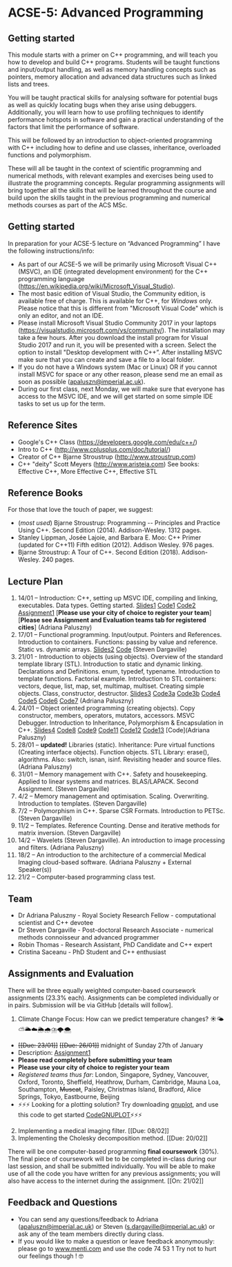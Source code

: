 # ACSE-5: Advanced Programming

## Getting started 
This module starts with a primer on C++ programming, and will teach you how to develop and build C++ programs. Students will be taught functions and input/output handling, as well as memory handling concepts such as pointers, memory allocation and advanced data structures such as linked lists and trees.

You will be taught practical skills for analysing software for potential bugs as well as quickly locating bugs when they arise using debuggers. Additionally, you will learn how to use profiling techniques to identify performance hotspots in software and gain a practical understanding of the factors that limit the performance of software.

This will be followed by an introduction to object-oriented programming with C++ including how to define and use classes, inheritance, overloaded functions and polymorphism.

These will all be taught in the context of scientific programming and numerical methods, with relevant examples and exercises being used to illustrate the programming concepts. Regular programming assignments will bring together all the skills that will be learned throughout the course and build upon the skills taught in the previous programming and numerical methods courses as part of the ACS MSc. 

## Getting started

In preparation for your ACSE-5 lecture on “Advanced Programming” I have the following instructions/info:
- As part of our ACSE-5 we will be primarily using Microsoft Visual C++ (MSVC), an IDE (integrated development environment) for the C++ programming language (https://en.wikipedia.org/wiki/Microsoft_Visual_Studio). 
- The most basic edition of Visual Studio, the Community edition, is available free of charge. This is available for C++, for *Windows* only. Please notice that this is different from "Microsoft Visual Code" which is only an editor, and not an IDE.
- Please install Microsoft Visual Studio Community 2017 in your laptops (https://visualstudio.microsoft.com/vs/community/). The installation may take a few hours. After you download the install program for Visual Studio 2017 and run it, you will be presented with a screen. Select the option to install "Desktop development with C++”. After installing MSVC make sure that you can create and save a file to a local folder.
- If you do not have a Windows system (Mac or Linux) OR if you cannot install MSVC for space or any other reason, please send me an email as soon as possible (apaluszn@imperial.ac.uk).
- During our first class, next Monday, we will make sure that everyone has access to the MSVC IDE, and we will get started on some simple IDE tasks to set us up for the term. 

## Reference Sites

- Google's C++ Class (https://developers.google.com/edu/c++/)
- Intro to C++ (http://www.cplusplus.com/doc/tutorial/)
- Creator of C++ Bjarne Stroustrup (http://www.stroustrup.com)
- C++ "deity" Scott Meyers (http://www.aristeia.com) See books: Effective C++, More Effective C++, Effective STL

## Reference Books

For those that love the touch of paper, we suggest:
- (*most used*) Bjarne Stroustrup: Programming -- Principles and Practice Using C++. Second Edition (2014). Addison-Wesley. 1312 pages. 
- Stanley Lippman, Josée Lajoie, and Barbara E. Moo: C++ Primer (updated for C++11) Fifth edition (2012). Addison Wesley. 976 pages.
- Bjarne Stroustrup: A Tour of C++. Second Edition (2018). Addison-Wesley. 240 pages. 

## Lecture Plan 

1. 14/01 – Introduction: C++, setting up MSVC IDE, compiling and linking, executables. Data types. Getting started. [Slides1](Lecture1.pdf) [Code1](1main_hello_world.cpp) [Code2](2main_prime.cpp) [Assignment1](ACSE5-Assignment1.pdf) [**Please use your city of choice to register your team**] [**Please see Assignment and Evaluation teams tab for registered cities**] (Adriana Paluszny)
2. 17/01 – Functional programming. Input/output. Pointers and References. Introduction to containers. Functions: passing by value and reference. Static vs. dynamic arrays. [Slides2](Lecture%202.pdf) [Code](Lecture%202_code.zip) (Steven Dargaville) 
3. 21/01 - Introduction to objects (using objects). Overview of the standard template library (STL). Introduction to static and dynamic linking. Declarations and Definitions. enum, typedef, typename. Introduction to template functions. Factorial example. Introduction to STL containers: vectors, deque, list, map, set, multimap, multiset. Creating simple objects. Class, constructor, destructor. [Slides3](Lecture3.pdf) [Code3a](3main_const.cpp) [Code3b](3log1.cpp) [Code4](4main_template.cpp) [Code5](5main_stl_class_start.cpp) [Code6](6main_stl_containers.cpp) [Code7](7factorial.cpp) (Adriana Paluszny)
4. 24/01 – Object oriented programming (creating objects). Copy constructor, members, operators, mutators, accessors. MSVC Debugger. Introduction to Inheritance, Polymorphism & Encapsulation in C++. [Slides4](Lecture4.pdf) [Code8](10debug.cpp) [Code9](10gnuplot.cpp) [Code11](11operators.cpp) [Code12](12class_copy_etal.cpp) [Code13](main_mandelbrot.cpp) [Code](Adriana Paluszny)  
5. 28/01 – **updated!** Libraries (static). Inheritance: Pure virtual functions (Creating interface objects). Function objects. STL Library: erase(), algorithms. Also: switch, isnan, isinf. Revisiting header and source files. (Adriana Paluszny)
6. 31/01 – Memory management with C++. Safety and housekeeping. Applied to linear systems and matrices. BLAS/LAPACK. Second Assignment. (Steven Dargaville)
7. 4/2 – Memory management and optimisation. Scaling. Overwriting. Introduction to templates. (Steven Dargaville)
8. 7/2 – Polymorphism in C++. Sparse CSR Formats. Introduction to PETSc. (Steven Dargaville)
9. 11/2 – Templates. Reference Counting. Dense and iterative methods for matrix inversion. (Steven Dargaville)
10. 14/2 – Wavelets (Steven Dargaville). An introduction to image processing and filters. (Adriana Paluszny)
11. 18/2 – An introduction to the architecture of a commercial Medical Imaging cloud-based software. (Adriana Paluszny + External Speaker(s))
12. 21/2 – Computer-based programming class test.

## Team

- Dr Adriana Paluszny - Royal Society Research Fellow - computational scientist and C++ devotee 
- Dr Steven Dargaville - Post-doctoral Research Associate - numerical methods connoisseur and advanced programmer
- Robin Thomas - Research Assistant, PhD Candidate and C++ expert
- Cristina Saceanu - PhD Student and C++ enthusiast

## Assignments and Evaluation

There will be three equally weighted computer-based coursework assignments (23.3% each). Assignments can be completed individually or in pairs. Submission will be via GitHub [details will follow].
1. Climate Change Focus: How can we predict temperature changes? ☀️🌤⛅️🌥☁️🌦🌧⛈🌩🌨
- ~~[[Due: 23/01]]~~ ~~[[Due: 26/01]]~~ midnight of Sunday 27th of January 
- Description: [Assignment1](ACSE5-Assignment1.pdf) 
- **Please read completely before submitting your team**
- **Please use your city of choice to register your team** 
- *Registered teams thus far*: London, Singapore, Sydney, Vancouver, Oxford, Toronto, Sheffield, Heathrow, Durham, Cambridge, Mauna Loa, Southampton, ~~Muscat~~, Paisley, Christmas Island, Bradford, Alice Springs, Tokyo, Eastbourne, Beijing
- ⚡️⚡️⚡️ Looking for a plotting solution? Try downloading [gnuplot](http://www.gnuplot.info), and use this code to get started [CodeGNUPLOT](10gnuplot.cpp)⚡️⚡️⚡️
2. Implementing a medical imaging filter. [[Due: 08/02]]
3. Implementing the Cholesky decomposition method. [[Due: 20/02]]

There will be one computer-based programming **final coursework** (30%). The final piece of coursework will be to be completed in-class during our last session, and shall be submitted individually. You will be able to make use of all the code you have written for any previous assignments; you will also have access to the internet during the assignment. [[On: 21/02]] 

## Feedback and Questions
- You can send any questions/feedback to Adriana (apaluszn@imperial.ac.uk) or Steven (s.dargaville@imperial.ac.uk) or ask any of the team members directly during class.
- If you would like to make a question or leave feedback anonymously: please go to www.menti.com and use the code 74 53 1
Try not to hurt our feelings though ! 🤓
